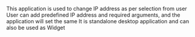 This application is used to change IP address as per selection from user 
User can add predefined IP address and required arguments, and the application will set the same
It is standalone desktop application and can also be used as Widget
